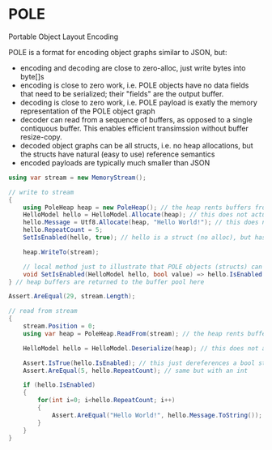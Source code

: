 # POLE
Portable Object Layout Encoding

POLE is a format for encoding object graphs similar to JSON, but: 

- encoding and decoding are close to zero-alloc, just write bytes into byte[]s
- encoding is close to zero work, i.e. POLE objects have no data fields that need to be serialized; their "fields" are the output buffer.
- decoding is close to zero work, i.e. POLE payload is exatly the memory representation of the POLE object graph
- decoder can read from a sequence of buffers, as opposed to a single contiquous buffer. This enables efficient transimssion without buffer resize-copy.
- decoded object graphs can be all structs, i.e. no heap allocations, but the structs have natural (easy to use) reference semantics
- encoded payloads are typically much smaller than JSON

```csharp
using var stream = new MemoryStream();

// write to stream
{
    using PoleHeap heap = new PoleHeap(); // the heap rents buffers from a pool
    HelloModel hello = HelloModel.Allocate(heap); // this does not actually allocate anthing on the GC heap.
    hello.Message = Utf8.Allocate(heap, "Hello World!"); // this does not actually allocate anthing on the GC heap.
    hello.RepeatCount = 5;
    SetIsEnabled(hello, true); // hello is a struct (no alloc), but has reference semantics, e.g. can passed to methods that mutate

    heap.WriteTo(stream);

    // local method just to illustrate that POLE objects (structs) can be passed just like reference types
    void SetIsEnabled(HelloModel hello, bool value) => hello.IsEnabled = value;
} // heap buffers are returned to the buffer pool here

Assert.AreEqual(29, stream.Length);

// read from stream
{
    stream.Position = 0;
    using var heap = PoleHeap.ReadFrom(stream); // the heap rents buffers from a pool and reads the stream into the buffers

    HelloModel hello = HelloModel.Deserialize(heap); // this does not actually "deserialize", just stores an address in the struct 

    Assert.IsTrue(hello.IsEnabled); // this just dereferences a bool stored in the heap
    Assert.AreEqual(5, hello.RepeatCount); // same but with an int

    if (hello.IsEnabled)
    {
        for(int i=0; i<hello.RepeatCount; i++)
        {
            Assert.AreEqual("Hello World!", hello.Message.ToString());
        }
    }
}
```
